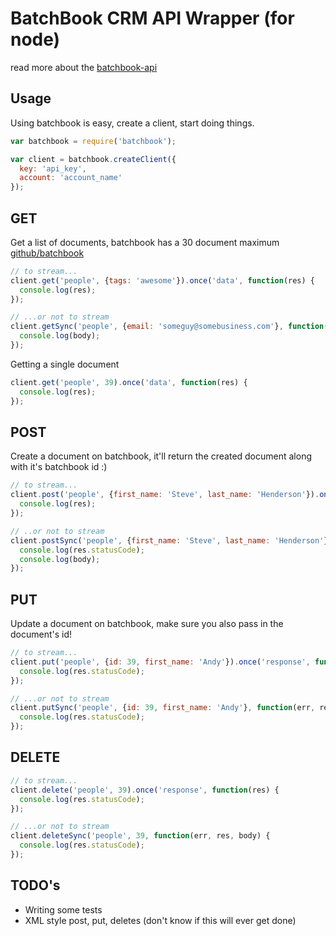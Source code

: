 # BatchBook CRM API Wrapper (for node)
read more about the [batchbook-api](https://github.com/batchblue/batchbook-api)

## Usage
Using batchbook is easy, create a client, start doing things.

``` js
var batchbook = require('batchbook');

var client = batchbook.createClient({
  key: 'api_key',
  account: 'account_name'
});
```

## GET
Get a list of documents, batchbook has a 30 document maximum [github/batchbook](https://github.com/batchblue/batchbook-api)
``` js
// to stream...
client.get('people', {tags: 'awesome'}).once('data', function(res) {
  console.log(res);
});

// ...or not to stream
client.getSync('people', {email: 'someguy@somebusiness.com'}, function(err, resp, body) {
  console.log(body);
});
```

Getting a single document
``` js
client.get('people', 39).once('data', function(res) {
  console.log(res);
});
```

## POST
Create a document on batchbook, it'll return the created document along with it's batchbook id :)
``` js
// to stream...
client.post('people', {first_name: 'Steve', last_name: 'Henderson'}).once('data', function(res) {
  console.log(res);
});

// ..or not to stream
client.postSync('people', {first_name: 'Steve', last_name: 'Henderson'}, function(err, res, body) {
  console.log(res.statusCode);
  console.log(body);
});
```

## PUT
Update a document on batchbook, make sure you also pass in the document's id!
``` js
// to stream...
client.put('people', {id: 39, first_name: 'Andy'}).once('response', function(res) {
  console.log(res.statusCode);
});

// ...or not to stream
client.putSync('people', {id: 39, first_name: 'Andy'}, function(err, res, body) {
  console.log(res.statusCode);
});
```

## DELETE
``` js
// to stream...
client.delete('people', 39).once('response', function(res) {
  console.log(res.statusCode);
});

// ...or not to stream
client.deleteSync('people', 39, function(err, res, body) {
  console.log(res.statusCode);
});
```

## TODO's
- Writing some tests
- XML style post, put, deletes (don't know if this will ever get done)



